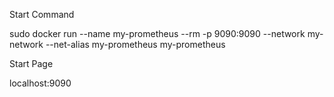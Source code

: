 Start Command

sudo docker run --name my-prometheus --rm -p 9090:9090 --network my-network --net-alias my-prometheus my-prometheus

Start Page

localhost:9090
